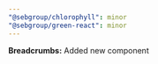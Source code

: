 ```yaml
---
"@sebgroup/chlorophyll": minor
"@sebgroup/green-react": minor
---
```


**Breadcrumbs:** Added new component
